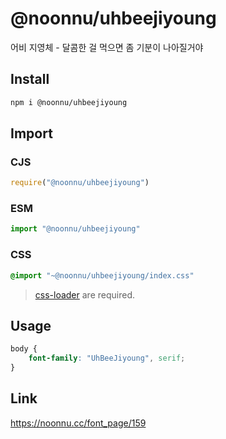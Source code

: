 # @noonnu/uhbeejiyoung
어비 지영체 - 달콤한 걸 먹으면 좀 기분이 나아질거야

## Install
```sh
npm i @noonnu/uhbeejiyoung
```
## Import
### CJS
```js
require("@noonnu/uhbeejiyoung")
```
### ESM
```js
import "@noonnu/uhbeejiyoung"
```
### CSS 
```css
@import "~@noonnu/uhbeejiyoung/index.css"
```
> [css-loader](https://github.com/webpack-contrib/css-loader) are required.

## Usage
```css
body {
    font-family: "UhBeeJiyoung", serif;
}
```

## Link
https://noonnu.cc/font_page/159